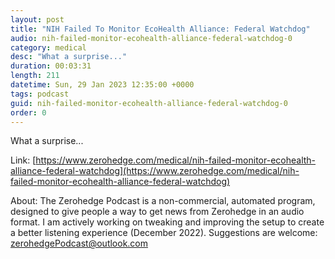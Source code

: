 ```yaml
---
layout: post
title: "NIH Failed To Monitor EcoHealth Alliance: Federal Watchdog"
audio: nih-failed-monitor-ecohealth-alliance-federal-watchdog-0
category: medical
desc: "What a surprise..."
duration: 00:03:31
length: 211
datetime: Sun, 29 Jan 2023 12:35:00 +0000
tags: podcast
guid: nih-failed-monitor-ecohealth-alliance-federal-watchdog-0
order: 0
---
```

What a surprise...

Link: [https://www.zerohedge.com/medical/nih-failed-monitor-ecohealth-alliance-federal-watchdog](https://www.zerohedge.com/medical/nih-failed-monitor-ecohealth-alliance-federal-watchdog)

About: The Zerohedge Podcast is a non-commercial, automated program, designed to give people a way to get news from Zerohedge in an audio format.  I am actively working on tweaking and improving the setup to create a better listening experience (December 2022).  Suggestions are welcome: [zerohedgePodcast@outlook.com](mailto:zerohedgePodcast@outlook.com)